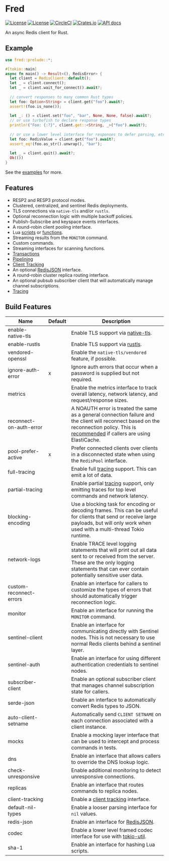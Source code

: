 Fred
====

[![License](https://img.shields.io/badge/license-MIT-blue.svg)](https://opensource.org/licenses/MIT)
[![License](https://img.shields.io/badge/License-Apache%202.0-blue.svg)](https://opensource.org/licenses/Apache-2.0)
[![CircleCI](https://circleci.com/gh/aembke/fred.rs/tree/main.svg?style=svg)](https://circleci.com/gh/aembke/fred.rs/tree/main)
[![Crates.io](https://img.shields.io/crates/v/fred.svg)](https://crates.io/crates/fred)
[![API docs](https://docs.rs/fred/badge.svg)](https://docs.rs/fred)

An async Redis client for Rust.

## Example 

```rust
use fred::prelude::*;

#[tokio::main]
async fn main() -> Result<(), RedisError> {
  let client = RedisClient::default();
  let _ = client.connect();
  let _ = client.wait_for_connect().await?;
 
  // convert responses to many common Rust types
  let foo: Option<String> = client.get("foo").await?;
  assert!(foo.is_none());
  
  let _: () = client.set("foo", "bar", None, None, false).await?;
  // or use turbofish to declare response types
  println!("Foo: {:?}", client.get::<String, _>("foo").await?);
  
  // or use a lower level interface for responses to defer parsing, etc
  let foo: RedisValue = client.get("foo").await?;
  assert_eq!(foo.as_str().unwrap(), "bar");
  
  let _ = client.quit().await?;
  Ok(())
}
```

See the [examples](https://github.com/aembke/fred.rs/tree/main/examples) for more.

## Features

* RESP2 and RESP3 protocol modes.
* Clustered, centralized, and sentinel Redis deployments.
* TLS connections via `native-tls` and/or `rustls`.
* Optional reconnection logic with multiple backoff policies.
* Publish-Subscribe and keyspace events interfaces.
* A round-robin client pooling interface.
* Lua [scripts](https://redis.io/docs/interact/programmability/eval-intro/) or [functions](https://redis.io/docs/interact/programmability/functions-intro/). 
* Streaming results from the `MONITOR` command. 
* Custom commands.
* Streaming interfaces for scanning functions.
* [Transactions](https://redis.io/docs/interact/transactions/)
* [Pipelining](https://redis.io/topics/pipelining)
* [Client Tracking](https://redis.io/docs/manual/client-side-caching/)
* An optional [RedisJSON](https://github.com/RedisJSON/RedisJSON) interface.
* A round-robin cluster replica routing interface.
* An optional pubsub subscriber client that will automatically manage channel subscriptions.
* [Tracing](https://github.com/tokio-rs/tracing)

## Build Features 

| Name                    | Default | Description                                                                                                                                                                                                                                                                         |
|-------------------------|---------|-------------------------------------------------------------------------------------------------------------------------------------------------------------------------------------------------------------------------------------------------------------------------------------|
| enable-native-tls       |         | Enable TLS support via [native-tls](https://crates.io/crates/native-tls).                                                                                                                                                                                                           |
| enable-rustls           |         | Enable TLS support via [rustls](https://crates.io/crates/rustls).                                                                                                                                                                                                                   |
| vendored-openssl        |         | Enable the `native-tls/vendored` feature, if possible.                                                                                                                                                                                                                              |
| ignore-auth-error       | x       | Ignore auth errors that occur when a password is supplied but not required.                                                                                                                                                                                                         |
| metrics                 |         | Enable the metrics interface to track overall latency, network latency, and request/response sizes.                                                                                                                                                                                 |
| reconnect-on-auth-error |         | A NOAUTH error is treated the same as a general connection failure and the client will reconnect based on the reconnection policy. This is [recommended](https://github.com/StackExchange/StackExchange.Redis/issues/1273#issuecomment-651823824) if callers are using ElastiCache. |
| pool-prefer-active      | x       | Prefer connected clients over clients in a disconnected state when using the `RedisPool` interface.                                                                                                                                                                                 |
| full-tracing            |         | Enable full [tracing](./src/trace/README.md) support. This can emit a lot of data.                                                                                                                                                                                                  |
| partial-tracing         |         | Enable partial [tracing](./src/trace/README.md) support, only emitting traces for top level commands and network latency.                                                                                                                                                           |
| blocking-encoding       |         | Use a blocking task for encoding or decoding frames. This can be useful for clients that send or receive large payloads, but will only work when used with a multi-thread Tokio runtime.                                                                                            |
| network-logs            |         | Enable TRACE level logging statements that will print out all data sent to or received from the server. These are the only logging statements that can ever contain potentially sensitive user data.                                                                                |
| custom-reconnect-errors |         | Enable an interface for callers to customize the types of errors that should automatically trigger reconnection logic.                                                                                                                                                              |
| monitor                 |         | Enable an interface for running the `MONITOR` command.                                                                                                                                                                                                                              |
| sentinel-client         |         | Enable an interface for communicating directly with Sentinel nodes. This is not necessary to use normal Redis clients behind a sentinel layer.                                                                                                                                      |
| sentinel-auth           |         | Enable an interface for using different authentication credentials to sentinel nodes.                                                                                                                                                                                               |
| subscriber-client       |         | Enable an optional subscriber client that manages channel subscription state for callers.                                                                                                                                                                                           |
| serde-json              |         | Enable an interface to automatically convert Redis types to JSON.                                                                                                                                                                                                                   |
| auto-client-setname     |         | Automatically send `CLIENT SETNAME` on each connection associated with a client instance.                                                                                                                                                                                           |
| mocks                   |         | Enable a mocking layer interface that can be used to intercept and process commands in tests.                                                                                                                                                                                       |
| dns                     |         | Enable an interface that allows callers to override the DNS lookup logic.                                                                                                                                                                                                           |
| check-unresponsive      |         | Enable additional monitoring to detect unresponsive connections.                                                                                                                                                                                                                    |
| replicas                |         | Enable an interface that routes commands to replica nodes.                                                                                                                                                                                                                          |
| client-tracking         |         | Enable a [client tracking](https://redis.io/docs/manual/client-side-caching/) interface.                                                                                                                                                                                            |
| default-nil-types       |         | Enable a looser parsing interface for `nil` values.                                                                                                                                                                                                                                 |
| redis-json              |         | Enable an interface for [RedisJSON](https://github.com/RedisJSON/RedisJSON).                                                                                                                                                                                                        |
| codec                   |         | Enable a lower level framed codec interface for use with [tokio-util](https://docs.rs/tokio-util/latest/tokio_util/codec/index.html).                                                                                                                                               |
| sha-1                   |         | Enable an interface for hashing Lua scripts.                                                                                                                                                                                                                                        |

